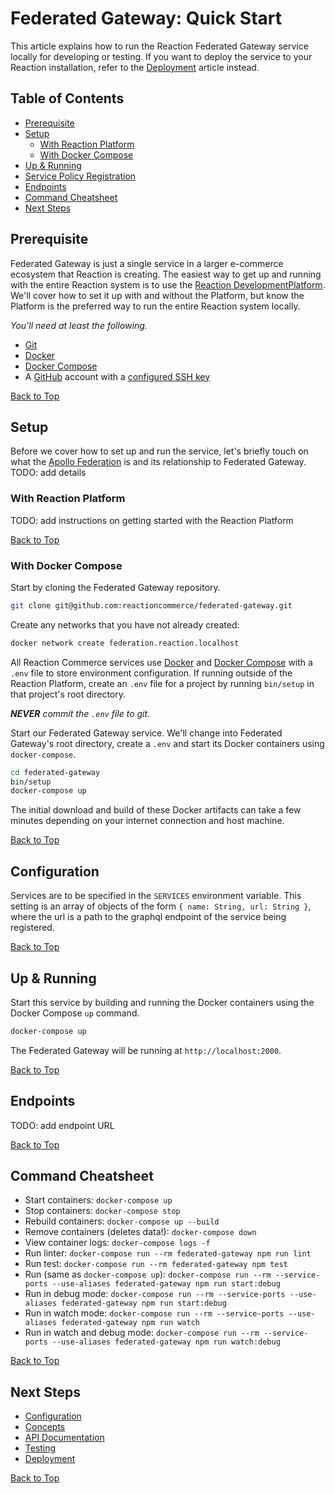 # Federated Gateway: Quick Start

This article explains how to run the Reaction Federated Gateway service locally for developing or testing. If you want to deploy the service to your Reaction installation, refer to the [Deployment](deployment.md) article instead.

## Table of Contents
- [Prerequisite](#prerequisite)
- [Setup](#setup)
  - [With Reaction Platform](#with-reaction-platform)
  - [With Docker Compose](#with-docker-compose)
- [Up & Running](#up--running)
- [Service Policy Registration](#service-policy-registration)
- [Endpoints](#endpoints)
- [Command Cheatsheet](#command-cheatsheet)
- [Next Steps](#next-steps)

## Prerequisite
Federated Gateway is just a single service in a larger e-commerce ecosystem that Reaction is creating. The easiest way to get up and running with the entire Reaction system is to use the [Reaction DevelopmentPlatform][platform]. We'll cover how to set it up with and without the Platform, but know the Platform is the preferred way to run the entire Reaction system locally.

_You'll need at least the following._
* [Git][git]
* [Docker][docker]
* [Docker Compose][docker-compose]
* A [GitHub][github] account with a [configured SSH key][github-keys]

[Back to Top][top]

## Setup
Before we cover how to set up and run the service, let's briefly touch on what the [Apollo Federation][apollo-federation] is and its relationship to Federated Gateway. TODO: add details

### With Reaction Platform
TODO: add instructions on getting started with the Reaction Platform

[Back to Top][top]

### With Docker Compose
Start by cloning the Federated Gateway repository.

```sh
git clone git@github.com:reactioncommerce/federated-gateway.git
```

Create any networks that you have not already created:

```sh
docker network create federation.reaction.localhost
```

All Reaction Commerce services use [Docker][docker] and [Docker Compose][docker-compose] with a `.env` file to store environment configuration. If running outside of the Reaction Platform, create an `.env` file for a project by running `bin/setup` in that project's root directory.

_**NEVER** commit the `.env` file to git._

Start our Federated Gateway service. We'll change into Federated Gateway's root directory, create a `.env` and start its Docker containers using `docker-compose`.

```sh
cd federated-gateway
bin/setup
docker-compose up
```

The initial download and build of these Docker artifacts can take a few minutes depending on your internet connection and host machine.

[Back to Top][top]

## Configuration

Services are to be specified in the `SERVICES` environment variable.
This setting is an array of objects of the form `{ name: String, url: String }`, where the url is a path to the graphql endpoint of the service being registered.

[Back to Top][top]

## Up & Running

Start this service by building and running the Docker containers using the Docker Compose `up` command.

```sh
docker-compose up
```

The Federated Gateway will be running at `http://localhost:2000`.

[Back to Top][top]

## Endpoints

TODO: add endpoint URL

[Back to Top][top]

## Command Cheatsheet

- Start containers: `docker-compose up`
- Stop containers: `docker-compose stop`
- Rebuild containers: `docker-compose up --build`
- Remove containers (deletes data!): `docker-compose down`
- View container logs: `docker-compose logs -f`
- Run linter: `docker-compose run --rm federated-gateway npm run lint`
- Run test: `docker-compose run --rm federated-gateway npm test`
- Run (same as `docker-compose up`): `docker-compose run --rm --service-ports --use-aliases federated-gateway npm run start:debug`
- Run in debug mode: `docker-compose run --rm --service-ports --use-aliases federated-gateway npm run start:debug`
- Run in watch mode: `docker-compose run --rm --service-ports --use-aliases federated-gateway npm run watch`
- Run in watch and debug mode: `docker-compose run --rm --service-ports --use-aliases federated-gateway npm run watch:debug`

[Back to Top][top]

## Next Steps

- [Configuration](configuration.md)
- [Concepts](concepts.md)
- [API Documentation](api.md)
- [Testing](testing.md)
- [Deployment](deployment.md)

[Back to Top][top]

[top]: #Federated-gateway-quick-start
[reaction]: https://github.com/reactioncommerce/reaction
[platform]: https://github.com/reactioncommerce/reaction-development-platform
[apollo-federation]: https://www.apollographql.com/docs/apollo-server/federation/introduction
[git]: https://git-scm.com/
[docker]: https://www.docker.com/get-started
[docker-compose]: https://docs.docker.com/compose/install/
[github]: https://github.com/
[github-keys]: https://github.com/settings/keys
